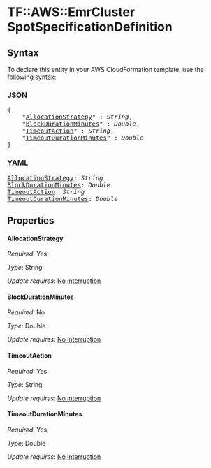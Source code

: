 # TF::AWS::EmrCluster SpotSpecificationDefinition

## Syntax

To declare this entity in your AWS CloudFormation template, use the following syntax:

### JSON

<pre>
{
    "<a href="#allocationstrategy" title="AllocationStrategy">AllocationStrategy</a>" : <i>String</i>,
    "<a href="#blockdurationminutes" title="BlockDurationMinutes">BlockDurationMinutes</a>" : <i>Double</i>,
    "<a href="#timeoutaction" title="TimeoutAction">TimeoutAction</a>" : <i>String</i>,
    "<a href="#timeoutdurationminutes" title="TimeoutDurationMinutes">TimeoutDurationMinutes</a>" : <i>Double</i>
}
</pre>

### YAML

<pre>
<a href="#allocationstrategy" title="AllocationStrategy">AllocationStrategy</a>: <i>String</i>
<a href="#blockdurationminutes" title="BlockDurationMinutes">BlockDurationMinutes</a>: <i>Double</i>
<a href="#timeoutaction" title="TimeoutAction">TimeoutAction</a>: <i>String</i>
<a href="#timeoutdurationminutes" title="TimeoutDurationMinutes">TimeoutDurationMinutes</a>: <i>Double</i>
</pre>

## Properties

#### AllocationStrategy

_Required_: Yes

_Type_: String

_Update requires_: [No interruption](https://docs.aws.amazon.com/AWSCloudFormation/latest/UserGuide/using-cfn-updating-stacks-update-behaviors.html#update-no-interrupt)

#### BlockDurationMinutes

_Required_: No

_Type_: Double

_Update requires_: [No interruption](https://docs.aws.amazon.com/AWSCloudFormation/latest/UserGuide/using-cfn-updating-stacks-update-behaviors.html#update-no-interrupt)

#### TimeoutAction

_Required_: Yes

_Type_: String

_Update requires_: [No interruption](https://docs.aws.amazon.com/AWSCloudFormation/latest/UserGuide/using-cfn-updating-stacks-update-behaviors.html#update-no-interrupt)

#### TimeoutDurationMinutes

_Required_: Yes

_Type_: Double

_Update requires_: [No interruption](https://docs.aws.amazon.com/AWSCloudFormation/latest/UserGuide/using-cfn-updating-stacks-update-behaviors.html#update-no-interrupt)

